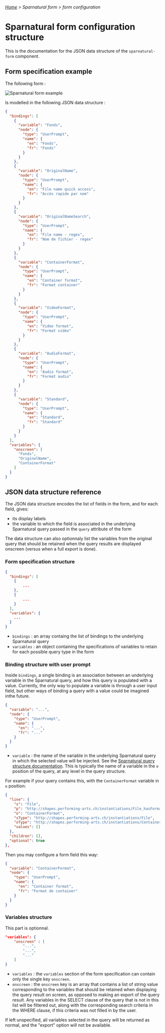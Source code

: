 _[Home](index.html) > Sparnatural form > form configuration_

# Sparnatural form configuration structure

This is the documentation for the JSON data structure of the `sparnatural-form` component.


## Form specification example

The following form :

![Sparnatural form example](/assets/images/sparnatural-form/form-example.png)

Is modelled in the following JSON data structure :

```json
{
  "bindings": [
    {
      "variable": "Fonds",
      "node": {
        "type": "UserPrompt",
        "name": {
          "en": "Fonds",
          "fr": "Fonds"
        }
      }
    },
    {
      "variable": "OriginalName",
      "node": {
        "type": "UserPrompt",
        "name": {
          "en": "File name quick access",
          "fr": "Accès rapide par nom"
        }
      }
    },
    {
      "variable": "OriginalNameSearch",
      "node": {
        "type": "UserPrompt",
        "name": {
          "en": "File name - regex",
          "fr": "Nom de fichier - regex"
        }
      }
    },
    {
      "variable": "ContainerFormat",
      "node": {
        "type": "UserPrompt",
        "name": {
          "en": "Container format",
          "fr": "Format container"
        }
      }
    },
    {
      "variable": "VideoFormat",
      "node": {
        "type": "UserPrompt",
        "name": {
          "en": "Video format",
          "fr": "Format vidéo"
        }
      }
    },
    {
      "variable": "AudioFormat",
      "node": {
        "type": "UserPrompt",
        "name": {
          "en": "Audio format",
          "fr": "Format audio"
        }
      }
    },
    {
      "variable": "Standard",
      "node": {
        "type": "UserPrompt",
        "name": {
          "en": "Standard",
          "fr": "Standard"
        }
      }
    }
  ],
  "variables": {
    "onscreen": [
      "Fonds",
      "OriginalName",
      "ContainerFormat"
    ]
  }
}

```

## JSON data structure reference

The JSON data structure encodes the list of fields in the form, and for each field, gives:
  - its display labels
  - the variable to which the field is associated in the underlying Sparnatural query passed in the `query` attribute of the form

The data structure can also optionnaly list the variables from the original query that should be retained when the query results are displayed onscreen (versus when a full export is done).

### Form specification structure

```json
{
  "bindings": [
  	{
  		...
  	},
  	{
  		...
  	}
  ],
  "variables": {
  	...
  }
}
```

- `bindings` : an array containg the list of bindings to the underlying Sparnatural query
- `variables` : an object containing the specifications of variables to retain for each possible query type in the form

### Binding structure with user prompt

Inside `bindings`, a single binding is an association between an underlying variable in the Sparnatural query, and how this query is populated with a value. Currently, the only way to populate a variable is through a user input field, but other ways of binding a query with a value could be imagined inthe future.

```json
{
  "variable": "...",
  "node": {
    "type": "UserPrompt",
    "name": {
      "en": "...",
      "fr": "..."
    }
  }
}
```

- `variable` : the name of the variable in the underlying Sparnatural query in which the selected value will be injected. See the [Sparnatural query structure documentation](https://docs.sparnatural.eu/Query-JSON-format.html). This is typically the name of a variable in the `o` position of the query, at any level in the query structure.

For example if your query contains this, with the `ContainerFormat` variable in `o` position:

```json
{
  "line": {
    "s": "File",
    "p": "http://shapes.performing-arts.ch/instantiations/File_hasFormat",
    "o": "ContainerFormat",
    "sType": "http://shapes.performing-arts.ch/instantiations/File",
    "oType": "http://shapes.performing-arts.ch/instantiations/ContainerFormat",
    "values": []
  },
  "children": [],
  "optional": true
},
```

Then you may configure a form field this way:

```json
{
  "variable": "ContainerFormat",
  "node": {
    "type": "UserPrompt",
    "name": {
      "en": "Container format",
      "fr": "Format de container"
    }
  }
}
``` 

### Variables structure

This part is optionnal.

```json
"variables": {
  	"onscreen" : [
  		"...",
  		"...",
  		"..."
  	]
}
```

- `variables` : the `variables` section of the form specification can contain only the single key `onscreen`.
- `onscreen` : the `onscreen` key is an array that contains a list of string value corresponding to the variables that should be retained when displaying the query result on screen, as opposed to making an export of the query result. Any variables in the SELECT clause of the query that is not in this list will be filtered out, along with the corresponding search criteria in the WHERE clause, if this criteria was not filled in by the user.

If left unspecified, all variables selected in the query will be returned as normal, and the "export" option will not be available.